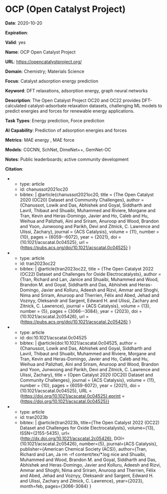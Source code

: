 # OCP (Open Catalyst Project)

**Date**: 2020-10-20

**Expiration**: 

**Valid**: yes

**Name**: OCP  Open Catalyst Project 

**URL**: https://opencatalystproject.org/

**Domain**: Chemistry; Materials Science

**Focus**: Catalyst adsorption energy prediction

**Keyword**: DFT relaxations, adsorption energy, graph neural networks

**Description**: The Open Catalyst Project  OC20 and OC22  provides DFT-calculated catalyst-adsorbate  relaxation datasets, challenging ML models to predict energies and forces for  renewable energy applications. 

**Task Types**: Energy prediction, Force prediction

**AI Capability**: Prediction of adsorption energies and forces

**Metrics**: MAE  energy , MAE  force 

**Models**: CGCNN, SchNet, DimeNet++, GemNet-OC

**Notes**: Public leaderboards; active community development

**Citation**:

-
  - type: article
  - id: chanussot2021oc20
  - bibtex: |
      @article{chanussot2021oc20, title     = {The Open Catalyst 2020 (OC20) Dataset and Community Challenges}, author    = {Chanussot, Lowik and Das, Abhishek and Goyal, Siddharth and Lavril, Thibaut and Shuaibi, Muhammed and Riviere, Morgane and Tran, Kevin and Heras-Domingo, Javier and Ho, Caleb and Hu, Weihua and Palizhati, Aini and Sriram, Anuroop and Wood, Brandon and Yoon, Junwoong and Parikh, Devi and Zitnick, C. Lawrence and Ulissi, Zachary}, journal   = {ACS Catalysis}, volume    = {11}, number    = {10}, pages     = {6059--6072}, year      = {2021}, doi       = {10.1021/acscatal.0c04525}, url       = {https://pubs.acs.org/doi/10.1021/acscatal.0c04525} }
-
  - type: article
  - id: tran2023oc22
  - bibtex: |
      @article{tran2023oc22, title     = {The Open Catalyst 2022 (OC22) Dataset and Challenges for Oxide Electrocatalysts}, author    = {Tran, Richard and Lan, Janice and Shuaibi, Muhammed and Wood, Brandon M. and Goyal, Siddharth and Das, Abhishek and Heras-Domingo, Javier and Kolluru, Adeesh and Rizvi, Ammar and Shoghi, Nima and Sriram, Anuroop and Therrien, Félix and Abed, Jehad and Voznyy, Oleksandr and Sargent, Edward H. and Ulissi, Zachary and Zitnick, C. Lawrence}, journal   = {ACS Catalysis}, volume    = {13}, number    = {5}, pages     = {3066--3084}, year      = {2023}, doi       = {10.1021/acscatal.2c05426}, url       = {https://pubs.acs.org/doi/10.1021/acscatal.2c05426} }
-
  - type: article
  - id: doi:10.1021/acscatal.0c04525
  - bibtex: |
      @article{doi:10.1021/acscatal.0c04525, author = {Chanussot, Lowik and Das, Abhishek and Goyal, Siddharth and Lavril, Thibaut and Shuaibi, Muhammed and Riviere, Morgane and Tran, Kevin and Heras-Domingo, Javier and Ho, Caleb and Hu, Weihua and Palizhati, Aini and Sriram, Anuroop and Wood, Brandon and Yoon, Junwoong and Parikh, Devi and Zitnick, C. Lawrence and Ulissi, Zachary}, title = {Open Catalyst 2020 (OC20) Dataset and Community Challenges}, journal = {ACS Catalysis}, volume = {11}, number = {10}, pages = {6059-6072}, year = {2021}, doi = {10.1021/acscatal.0c04525}, URL = {https://doi.org/10.1021/acscatal.0c04525},eprint = {https://doi.org/10.1021/acscatal.0c04525}}
-
  - type: article
  - id: tran2023b
  - bibtex: |
      @article{tran2023b, title={The Open Catalyst 2022 (OC22) Dataset and Challenges for Oxide Electrocatalysts}, volume={13}, ISSN={2155-5435}, url={http://dx.doi.org/10.1021/acscatal.2c05426}, DOI={10.1021/acscatal.2c05426}, number={5}, journal={ACS Catalysis}, publisher={American Chemical Society (ACS)}, author={Tran, Richard and Lan, Ja	rm -rf content/tex/*.log nice and Shuaibi, Muhammed and Wood, Brandon M. and Goyal, Siddharth and Das, Abhishek and Heras-Domingo, Javier and Kolluru, Adeesh and Rizvi, Ammar and Shoghi, Nima and Sriram, Anuroop and Therrien, Félix and Abed, Jehad and Voznyy, Oleksandr and Sargent, Edward H. and Ulissi, Zachary and Zitnick, C. Lawrence}, year={2023}, month=feb, pages={3066-3084} }

